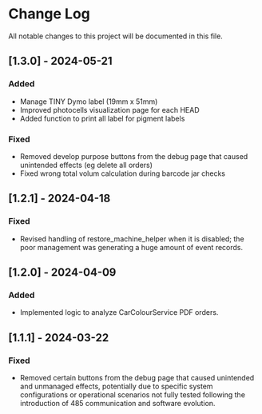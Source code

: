 
# Change Log
All notable changes to this project will be documented in this file.


## [1.3.0] - 2024-05-21

### Added
 - Manage TINY Dymo label (19mm x 51mm)
 - Improved photocells visualization page for each HEAD
 - Added function to print all label for pigment labels

### Fixed
 - Removed develop purpose buttons from the debug page that caused unintended effects (eg delete all orders)
 - Fixed wrong total volum calculation during barcode jar checks

## [1.2.1] - 2024-04-18

### Fixed
 - Revised handling of restore_machine_helper when it is disabled; the poor management was generating a huge amount of event records.


## [1.2.0] - 2024-04-09

### Added
 - Implemented logic to analyze CarColourService PDF orders.


## [1.1.1] - 2024-03-22
  
 
### Fixed
 - Removed certain buttons from the debug page that caused unintended and unmanaged effects, potentially due to specific system configurations or operational scenarios not fully tested following the introduction of 485 communication and software evolution.